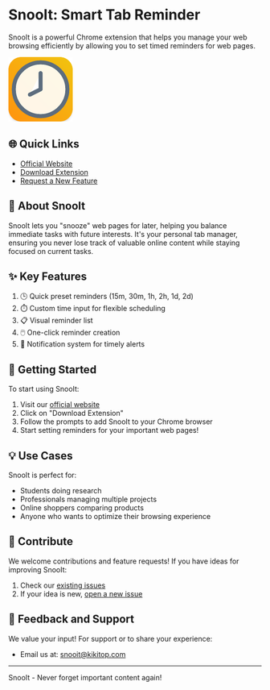 # SnooIt: Smart Tab Reminder

SnooIt is a powerful Chrome extension that helps you manage your web browsing efficiently by allowing you to set timed reminders for web pages.

![SnooIt Logo](assets/logo-128.png)

## 🌐 Quick Links

- [Official Website](https://snooit.kikitop.com/)
- [Download Extension](https://snooit.kikitop.com/)
- [Request a New Feature](https://github.com/thuansb/SnooIt/issues/new)

## 🎯 About SnooIt

SnooIt lets you "snooze" web pages for later, helping you balance immediate tasks with future interests. It's your personal tab manager, ensuring you never lose track of valuable online content while staying focused on current tasks.

## ✨ Key Features

1. 🕒 Quick preset reminders (15m, 30m, 1h, 2h, 1d, 2d)
2. ⏱️ Custom time input for flexible scheduling
3. 📋 Visual reminder list
4. 🖱️ One-click reminder creation
5. 🔔 Notification system for timely alerts

## 🚀 Getting Started

To start using SnooIt:

1. Visit our [official website](https://snooit.kikitop.com/)
2. Click on "Download Extension"
3. Follow the prompts to add SnooIt to your Chrome browser
4. Start setting reminders for your important web pages!

## 💡 Use Cases

SnooIt is perfect for:
- Students doing research
- Professionals managing multiple projects
- Online shoppers comparing products
- Anyone who wants to optimize their browsing experience

## 🤝 Contribute

We welcome contributions and feature requests! If you have ideas for improving SnooIt:

1. Check our [existing issues](https://github.com/thuansb/SnooIt/issues)
2. If your idea is new, [open a new issue](https://github.com/thuansb/SnooIt/issues/new)

## 📣 Feedback and Support

We value your input! For support or to share your experience:
- Email us at: [snooit@kikitop.com](mailto:snooit@kikitop.com)

---

SnooIt - Never forget important content again!